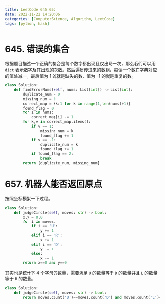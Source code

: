 ```yaml
---
title: LeetCode 645 657
date: 2022-11-22 14:20:06
categories: [ComputerScience, Algorithm, LeetCode]
tags: [python, hash]
---
```


# 645. 错误的集合

根据题目描述一个正确的集合是每个数字都出现且仅出现一次，那么我们可以用 `dict` 表示数字及其出现的次数。然后遍历传进来的数组，每读一个数在字典对应的值处减一，最后值为 1 的就是缺失的数，值为 -1 的就是重复的数。

```python
class Solution:
    def findErrorNums(self, nums: List[int]) -> List[int]:
        duplicate_num = 0
        missing_num = 0
        correct_map = {k:1 for k in range(1,len(nums)+1)}
        found_flag = 0
        for i in nums:
            correct_map[i] -= 1
        for k,v in correct_map.items():
            if v == 1:
                missing_num = k
                found_flag += 1
            if v == -1:
                duplicate_num = k
                found_flag += 1
            if found_flag == 2:
                break
        return [duplicate_num, missing_num]
```

# 657. 机器人能否返回原点

按照坐标模拟一下过程。

```python
class Solution:
    def judgeCircle(self, moves: str) -> bool:
        x,y = 0,0
        for i in moves:
            if i == 'U':
                y += 1
            elif i == 'R':
                x += 1
            elif i == 'D':
                y -= 1
            else:
                x -= 1
        return x==0 and y==0
```

其实也是统计下 4 个字母的数量，需要满足 `U` 的数量等于 `D` 的数量并且 `L` 的数量等于 `R` 的数量。

```python
class Solution:
    def judgeCircle(self, moves: str) -> bool:
        return moves.count('U')==moves.count('D') and moves.count('L')==moves.count('R')
```

